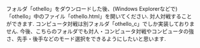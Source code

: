 フォルダ「othello」をダウンロードした後、(Windows Explorerなどで)「othello」中のファイル「othello.html」を開いてください.
対人対戦することができます.
コンピュータ対戦は別フォルダ「othello_c」でしか実装しておりません. 今後、こちらのフォルダでも対人・コンピュータ対戦やコンピュータの強さ、先手・後手などのモード選択をできるようにしたいと思います.
